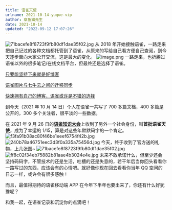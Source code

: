 ```yaml
---
title: 语雀天使
urlname: 2021-10-14-yuque-vip
author: 章鱼猫先生
date: 2021-10-14
updated: "2022-09-12 17:07:26"
---
```


![71bacefe8f8723f9fb80df1dae35f02.jpg](https://shub.weiyan.tech/yuque/elog-notebook-img/FjymRUVCcoqMDJQzoNAL60HGnj3v.jpeg)
从 2018 年开始接触语雀，一路走来把自己记过的各种文档都托管到了语雀，从原来的写给自己看方便自己查阅，到今天逐步面向大家公开交流，这是最大的变化。
![image.png](https://shub.weiyan.tech/yuque/elog-notebook-img/FtSri7LrQFUK5QjFeBtuhW6_e1BV.png)
一路走来，也折腾过语雀以外的很多笔记/在线文档平台，但最终还是选择了语雀。

[只要能坚持下来就是好博客](https://mp.weixin.qq.com/s/-QuX-z4KlBNXUiRT92uVOA)

[语雀图片与七牛云之间的迁移同步](https://mp.weixin.qq.com/s/F4eu2rK6aiyVrsX_sJldPw)

[快速拥有自己的博客，语雀或许是不错的选择](https://mp.weixin.qq.com/s/ntOMVcsqfgDK_B7go16hcw)

到今天（2021 年 10 月 14 日）个人在语雀一共写了 700 多篇文档，400 多篇是公开的，300 多个关注者，很平淡的一些数据。

在 2021 年 9 月 26 日的[**语雀知识大会**](https://www.yuque.com/yuque/blog/iaidt8)上收到了另外一个社会身份，叫**首批语雀天使**，成为了幸运的 1/15，算是对这些年默默码字的一个肯定。
![f3fa91b08ac80f46be1eeef6754f42b.jpg](https://shub.weiyan.tech/yuque/elog-notebook-img/FsMA0G3DdG27_-nKrWT47BMwcOF5.jpeg)
![240b78a46751eec3d3f0a335a75456d.jpg](https://shub.weiyan.tech/yuque/elog-notebook-img/FlHRIckh5mJ7PFZFz2Y1Qb2n0vt1.jpeg)
今天，终于收到了官方送的礼物，上几张图~
![71bacefe8f8723f9fb80df1dae35f02.jpg](https://shub.weiyan.tech/yuque/elog-notebook-img/FjymRUVCcoqMDJQzoNAL60HGnj3v.jpeg) ![ff8c02f34eb75882b81aae4b3024e4e.jpg](https://shub.weiyan.tech/yuque/elog-notebook-img/FnHN_g1qbAiZzaYON80lBraD16PH.jpeg)
未来不敢承诺什么，但至少还会坚持码码字，不管技术的还是生活，吐槽的还是失意的，若干年后当你回头看看你一路写过的东西，应该会有的心情吧。就好像你现在回去看看你当年 QQ 空间的日志一样，或许会有很多感触！

而且，最值得期待的语雀移动端 APP 在今年下半年也要出来了，你还有什么好犹豫呢？

和我一起，在语雀记录和沉淀你的点滴吧！
